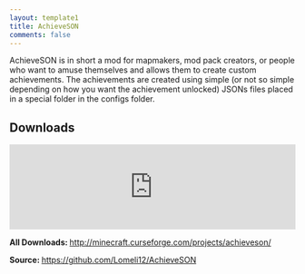 ```yaml
---
layout: template1
title: AchieveSON
comments: false
---
```


<p>AchieveSON is in short a mod for mapmakers, mod pack creators, or people who want to amuse themselves and allows them to create custom achievements. The achievements are created using simple (or not so simple depending on how you want the achievement unlocked) JSONs files placed in a special folder in the configs folder.</p>

<h2>Downloads</h2>

<p><iframe src="https://widget.mcf.li/mc-mods/minecraft/227850-achieveson" style="border: none;" width="100%"></iframe></p>

<p><strong>All Downloads:&nbsp;</strong><a href="http://minecraft.curseforge.com/projects/achieveson/files" target="_blank">http://minecraft.curseforge.com/projects/achieveson/</a></p>

<p><strong>Source:&nbsp;</strong><a href="https://github.com/Lomeli12/AchieveSON" target="_blank">https://github.com/Lomeli12/AchieveSON</a></p>
